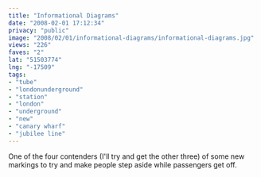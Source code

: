 ```yaml
---
title: "Informational Diagrams"
date: "2008-02-01 17:12:34"
privacy: "public"
image: "2008/02/01/informational-diagrams/informational-diagrams.jpg"
views: "226"
faves: "2"
lat: "51503774"
lng: "-17509"
tags:
- "tube"
- "londonunderground"
- "station"
- "london"
- "underground"
- "new"
- "canary wharf"
- "jubilee line"
---
```

One of the four contenders (I'll try and get the other three) of some new markings to try and make people step aside while passengers get off.
